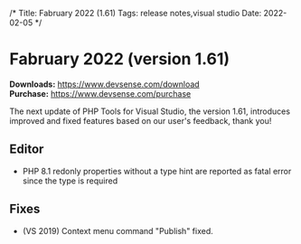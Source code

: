 /*
Title: Fabruary 2022 (1.61)
Tags: release notes,visual studio
Date: 2022-02-05
*/

# Fabruary 2022 (version 1.61)

**Downloads:** https://www.devsense.com/download<br/>
**Purchase:** https://www.devsense.com/purchase

The next update of PHP Tools for Visual Studio, the version 1.61, introduces improved and fixed features based on our user's feedback, thank you!

## Editor

- PHP 8.1 redonly properties without a type hint are reported as fatal error since the type is required

## Fixes

- (VS 2019) Context menu command "Publish" fixed.
